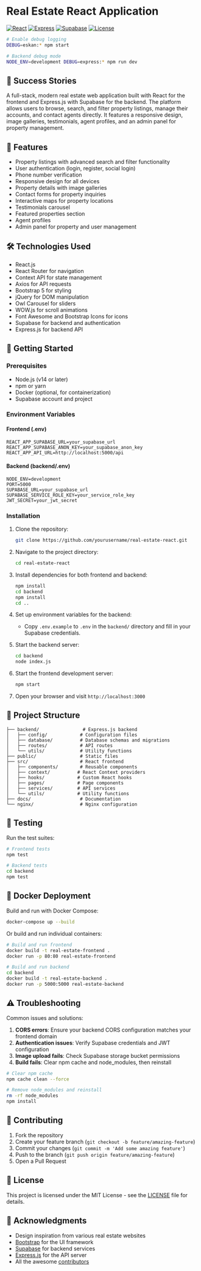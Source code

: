 # Real Estate React Application

[![React](https://img.shields.io/badge/React-18.x-blue)](https://reactjs.org/)
[![Express](https://img.shields.io/badge/Express-4.x-green)](https://expressjs.com/)
[![Supabase](https://img.shields.io/badge/Supabase-Latest-purple)](https://supabase.io/)
[![License](https://img.shields.io/badge/License-MIT-yellow.svg)](LICENSE)

```bash
# Enable debug logging
DEBUG=eskan:* npm start

# Backend debug mode
NODE_ENV=development DEBUG=express:* npm run dev
```

## 🎉 Success Stories

A full-stack, modern real estate web application built with React for the frontend and Express.js with Supabase for the backend. The platform allows users to browse, search, and filter property listings, manage their accounts, and contact agents directly. It features a responsive design, image galleries, testimonials, agent profiles, and an admin panel for property management.

## 🚀 Features

- Property listings with advanced search and filter functionality
- User authentication (login, register, social login)
- Phone number verification
- Responsive design for all devices
- Property details with image galleries
- Contact forms for property inquiries
- Interactive maps for property locations
- Testimonials carousel
- Featured properties section
- Agent profiles
- Admin panel for property and user management

## 🛠️ Technologies Used

- React.js
- React Router for navigation
- Context API for state management
- Axios for API requests
- Bootstrap 5 for styling
- jQuery for DOM manipulation
- Owl Carousel for sliders
- WOW.js for scroll animations
- Font Awesome and Bootstrap Icons for icons
- Supabase for backend and authentication
- Express.js for backend API

## 🏁 Getting Started

### Prerequisites

- Node.js (v14 or later)
- npm or yarn
- Docker (optional, for containerization)
- Supabase account and project

### Environment Variables

#### Frontend (.env)
```
REACT_APP_SUPABASE_URL=your_supabase_url
REACT_APP_SUPABASE_ANON_KEY=your_supabase_anon_key
REACT_APP_API_URL=http://localhost:5000/api
```

#### Backend (backend/.env)
```
NODE_ENV=development
PORT=5000
SUPABASE_URL=your_supabase_url
SUPABASE_SERVICE_ROLE_KEY=your_service_role_key
JWT_SECRET=your_jwt_secret
```

### Installation

1. Clone the repository:
    ```bash
    git clone https://github.com/yourusername/real-estate-react.git
    ```

2. Navigate to the project directory:
    ```bash
    cd real-estate-react
    ```

3. Install dependencies for both frontend and backend:
    ```bash
    npm install
    cd backend
    npm install
    cd ..
    ```

4. Set up environment variables for the backend:
    - Copy `.env.example` to `.env` in the `backend/` directory and fill in your Supabase credentials.

5. Start the backend server:
    ```bash
    cd backend
    node index.js
    ```

6. Start the frontend development server:
    ```bash
    npm start
    ```

7. Open your browser and visit `http://localhost:3000`

## 📁 Project Structure

```
├── backend/                # Express.js backend
│   ├── config/            # Configuration files
│   ├── database/          # Database schemas and migrations
│   ├── routes/            # API routes
│   └── utils/             # Utility functions
├── public/                # Static files
├── src/                   # React frontend
│   ├── components/        # Reusable components
│   ├── context/          # React Context providers
│   ├── hooks/            # Custom React hooks
│   ├── pages/            # Page components
│   ├── services/         # API services
│   └── utils/            # Utility functions
├── docs/                  # Documentation
└── nginx/                 # Nginx configuration
```

## 🧪 Testing

Run the test suites:

```bash
# Frontend tests
npm test

# Backend tests
cd backend
npm test
```

## 🐳 Docker Deployment

Build and run with Docker Compose:

```bash
docker-compose up --build
```

Or build and run individual containers:

```bash
# Build and run frontend
docker build -t real-estate-frontend .
docker run -p 80:80 real-estate-frontend

# Build and run backend
cd backend
docker build -t real-estate-backend .
docker run -p 5000:5000 real-estate-backend
```

## ⚠️ Troubleshooting

Common issues and solutions:

1. **CORS errors**: Ensure your backend CORS configuration matches your frontend domain
2. **Authentication issues**: Verify Supabase credentials and JWT configuration
3. **Image upload fails**: Check Supabase storage bucket permissions
4. **Build fails**: Clear npm cache and node_modules, then reinstall

```bash
# Clear npm cache
npm cache clean --force

# Remove node_modules and reinstall
rm -rf node_modules
npm install
```

## 🤝 Contributing

1. Fork the repository
2. Create your feature branch (`git checkout -b feature/amazing-feature`)
3. Commit your changes (`git commit -m 'Add some amazing feature'`)
4. Push to the branch (`git push origin feature/amazing-feature`)
5. Open a Pull Request

## 📄 License

This project is licensed under the MIT License - see the [LICENSE](LICENSE) file for details.

## 🙏 Acknowledgments

- Design inspiration from various real estate websites
- [Bootstrap](https://getbootstrap.com/) for the UI framework
- [Supabase](https://supabase.io/) for backend services
- [Express.js](https://expressjs.com/) for the API server
- All the awesome [contributors](https://github.com/yourusername/real-estate-react/graphs/contributors)
